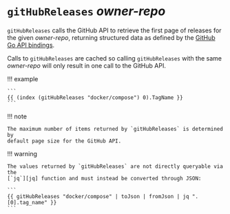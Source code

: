 # `gitHubReleases` *owner-repo*

`gitHubReleases` calls the GitHub API to retrieve the first page of releases for
the given *owner-repo*, returning structured data as defined by the
[GitHub Go API bindings][github-go].

Calls to `gitHubReleases` are cached so calling `gitHubReleases` with the same
*owner-repo* will only result in one call to the GitHub API.

!!! example

    ```
    {{ (index (gitHubReleases "docker/compose") 0).TagName }}
    ```

!!! note

    The maximum number of items returned by `gitHubReleases` is determined by
    default page size for the GitHub API.

!!! warning

    The values returned by `gitHubReleases` are not directly queryable via the
    [`jq`][jq] function and must instead be converted through JSON:

    ```
    {{ gitHubReleases "docker/compose" | toJson | fromJson | jq ".[0].tag_name" }}
    ```


[github-go]: https://pkg.go.dev/github.com/google/go-github/v61/github#RepositoryRelease
[jq]: /reference/templates/functions/jq.md
